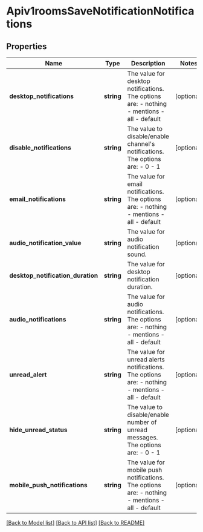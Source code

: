 # Apiv1roomsSaveNotificationNotifications

## Properties
Name | Type | Description | Notes
------------ | ------------- | ------------- | -------------
**desktop_notifications** | **string** | The value for desktop notifications. The options are:  - nothing - mentions - all - default | [optional] 
**disable_notifications** | **string** | The value to disable/enable channel&#x27;s notifications.   The options are: - 0 - 1 | [optional] 
**email_notifications** | **string** | The value for email notifications.  The options are: - nothing - mentions - all - default | [optional] 
**audio_notification_value** | **string** | The value for audio notification sound. | [optional] 
**desktop_notification_duration** | **string** | The value for desktop notification duration. | [optional] 
**audio_notifications** | **string** | The value for audio notifications.   The options are: - nothing - mentions - all - default | [optional] 
**unread_alert** | **string** | The value for unread alerts notifications.   The options are: - nothing - mentions - all - default | [optional] 
**hide_unread_status** | **string** | The value to disable/enable number of unread messages.  The options are: - 0 - 1 | [optional] 
**mobile_push_notifications** | **string** | The value for mobile push notifications.   The options are: - nothing - mentions - all - default | [optional] 

[[Back to Model list]](../../README.md#documentation-for-models) [[Back to API list]](../../README.md#documentation-for-api-endpoints) [[Back to README]](../../README.md)

